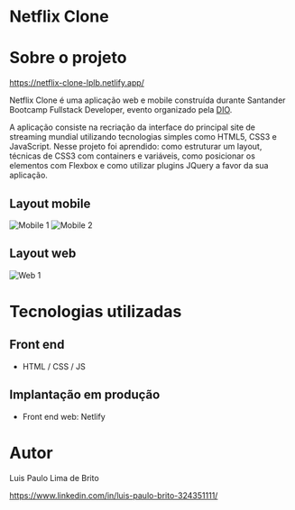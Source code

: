 # Netflix Clone 

# Sobre o projeto

https://netflix-clone-lplb.netlify.app/

Netflix Clone é uma aplicação web e mobile construída durante Santander Bootcamp Fullstack Developer, evento organizado pela [DIO](https://web.dio.me "Site da DIO").

A aplicação consiste na recriação da interface do principal site de streaming mundial utilizando tecnologias simples como HTML5, CSS3 e JavaScript. Nesse projeto foi aprendido: como estruturar um layout, técnicas de CSS3 com containers e variáveis, como posicionar os elementos com Flexbox e como utilizar plugins JQuery a favor da sua aplicação.

## Layout mobile
![Mobile 1](https://github.com/luispaulobrito/assets/blob/main/Screenshot_4.jpg) ![Mobile 2](https://github.com/luispaulobrito/assets/blob/main/Screenshot_5.jpg)

## Layout web
![Web 1](https://github.com/luispaulobrito/assets/blob/main/Screenshot_3.jpg)

# Tecnologias utilizadas
## Front end
- HTML / CSS / JS 

## Implantação em produção
- Front end web: Netlify

# Autor

Luis Paulo Lima de Brito

https://www.linkedin.com/in/luis-paulo-brito-324351111/
